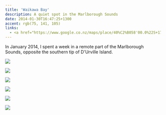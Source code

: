 ```yaml
---
title: 'Waikawa Bay'
description: A quiet spot in the Marlborough Sounds
date: 2014-01-30T16:47:25+1300
accent: rgb(75, 141, 105)
links:
  - <a href="https://www.google.co.nz/maps/place/40%C2%B058'00.0%22S+173%C2%B048'17.2%22E/@-40.966667,173.8025793,17z/data=!3m1!4b1!4m5!3m4!1s0x0:0x0!8m2!3d-40.966667!4d173.804768" target="_blank" rel="noreferrer">View at Google Maps</a>
---
```


In January 2014, I spent a week in a remote part of the Marlborough Sounds, opposite the southern tip of D'Urville Island.

![][track]

![][grass]

![][fern]

![][rocks]

![][bellbird]

![][hills]

[track]: ./waikawa-1.jpg
[grass]: ./waikawa-2.jpg
[fern]: ./waikawa-3.jpg
[rocks]: ./waikawa-4.jpg
[bellbird]: ./waikawa-5.jpg
[hills]: ./waikawa-6.jpg

